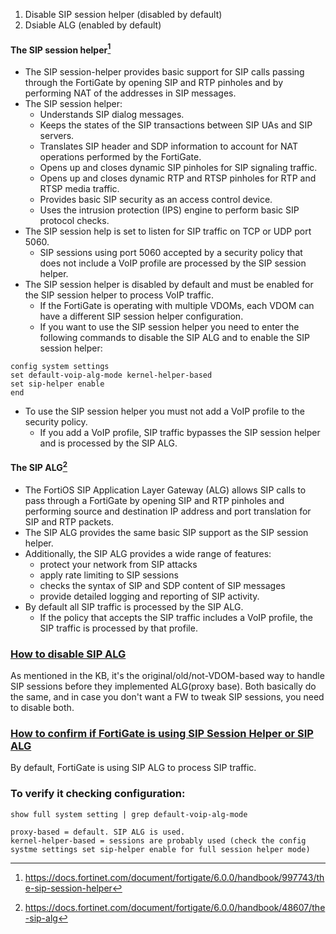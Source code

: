 1. Disable SIP session helper (disabled by default)
2. Dsiable ALG (enabled by default)

#### The SIP session helper[^SESSION-6]
- The SIP session-helper provides basic support for SIP calls passing through the FortiGate by opening SIP and RTP pinholes and by performing NAT of the addresses in SIP messages.
- The SIP session helper:
  - Understands SIP dialog messages.
  - Keeps the states of the SIP transactions between SIP UAs and SIP servers.
  - Translates SIP header and SDP information to account for NAT operations performed by the FortiGate.
  - Opens up and closes dynamic SIP pinholes for SIP signaling traffic.
  - Opens up and closes dynamic RTP and RTSP pinholes for RTP and RTSP media traffic.
  - Provides basic SIP security as an access control device.
  - Uses the intrusion protection (IPS) engine to perform basic SIP protocol checks.
- The SIP session help is set to listen for SIP traffic on TCP or UDP port 5060. 
  - SIP sessions using port 5060 accepted by a security policy that does not include a VoIP profile are processed by the SIP session helper.
- The SIP session helper is disabled by default and must be enabled for the SIP session helper to process VoIP traffic.
  - If the FortiGate is operating with multiple VDOMs, each VDOM can have a different SIP session helper configuration.
  - If you want to use the SIP session helper you need to enter the following commands to disable the SIP ALG and to enable the SIP session helper:
```
config system settings
set default-voip-alg-mode kernel-helper-based
set sip-helper enable
end 
```
 - To use the SIP session helper you must not add a VoIP profile to the security policy. 
   - If you add a VoIP profile, SIP traffic bypasses the SIP session helper and is processed by the SIP ALG.
#### The SIP ALG[^ALG-6]
- The FortiOS SIP Application Layer Gateway (ALG) allows SIP calls to pass through a FortiGate by opening SIP and RTP pinholes and performing source and destination IP address and port translation for SIP and RTP packets.
- The SIP ALG provides the same basic SIP support as the SIP session helper.
- Additionally, the SIP ALG provides a wide range of features:
  - protect your network from SIP attacks
  - apply rate limiting to SIP sessions
  - checks the syntax of SIP and SDP content of SIP messages
  - provide detailed logging and reporting of SIP activity. 
- By default all SIP traffic is processed by the SIP ALG.
  - If the policy that accepts the SIP traffic includes a VoIP profile, the SIP traffic is processed by that profile.
### [How to disable SIP ALG ](https://community.fortinet.com/t5/Support-Forum/how-to-disable-SIP-ALG/m-p/70822)
As mentioned in the KB, it's the original/old/not-VDOM-based way to handle SIP sessions before they implemented ALG(proxy base). Both basically do the same, and in case you don't want a FW to tweak SIP sessions, you need to disable both.
### [How to confirm if FortiGate is using SIP Session Helper or SIP ALG](https://community.fortinet.com/t5/FortiGate/Technical-Tip-How-to-confirm-if-FortiGate-is-using-SIP-Session/ta-p/190757?externalID=FD38087)
By default, FortiGate is using SIP ALG to process SIP traffic.
### To verify it checking configuration:
`show full system setting | grep default-voip-alg-mode`
```
proxy-based = default. SIP ALG is used.
kernel-helper-based = sessions are probably used (check the config systme settings set sip-helper enable for full session helper mode)
```
[^SESSION-6]: https://docs.fortinet.com/document/fortigate/6.0.0/handbook/997743/the-sip-session-helper
[^ALG-6]: https://docs.fortinet.com/document/fortigate/6.0.0/handbook/48607/the-sip-alg